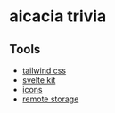 # aicacia trivia

## Tools

- [tailwind css](https://tailwindcss.com/docs)
- [svelte kit](https://kit.svelte.dev/docs)
- [icons](https://svelte-icons.vercel.app/)
- [remote storage](https://remotestorage.io/)
